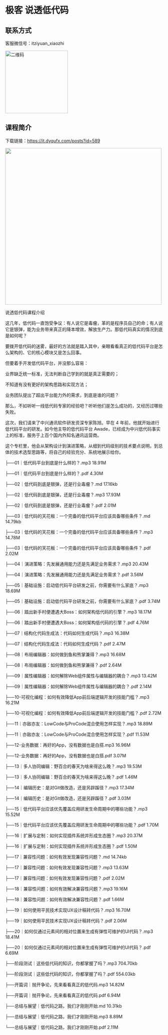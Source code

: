 # 极客 说透低代码

## 联系方式

客服微信号：itziyuan_xiaozhi

<img src="https://ziyuanyun.oss-cn-guangzhou.aliyuncs.com/common/20240614073449/666b82192834a.jpg" width="200" height="200" alt="二维码">

## 课程简介

下载链接：https://it.dyqufx.com/posts?id=589

<img src="https://ziyuanyun.oss-cn-guangzhou.aliyuncs.com/yun/20240515152115/6644626b5e5ff.jpg" width="500" alt="">

  说透低代码课程介绍

 这几年，低代码一直饱受争议：有人说它是毒瘤，革的是程序员自己的命；有人说它是银弹，能为业务带来真正的降本增效，解放生产力。那低代码真实的情况到底是如何呢？

 要拨开低代码的迷雾，最好的方法就是踏入其中，亲眼看看真正的低代码平台是怎么架构的、它的核心模块又是怎么回事。

 

 但要着手开发低代码平台，并没那么容易：

 业界缺乏统一标准，无法判断自己学到的就是真正需要的；

 不知道有没有更好的架构思路和实现方法；

 业务团队提出了超出平台能力外的需求，到底是谁的问题？

 那么，不如听听一线低代码专家的经验吧？听听他们是怎么成功的，又经历过哪些失败。

 这次，我们请来了中兴通讯软件研发资深专家陈旭。早在 4 年前，他就开始进行低代码平台的研发。如今他主导的低代码平台 Awade，已经成为中兴低代码事实上的标准，服务于上百个国内外知名通讯运营商。

 这个专栏里，他会从架构设计到演进策略，从细到代码级别的技术要点说明，到总体的技术选型思路等，将自己的经验充分、系统地展示给你。

 ├──01｜低代码平台到底是什么样的？.mp3 18.91M

 ├──01｜低代码平台到底是什么样的？.pdf 4.30M

 ├──02｜低代码到底是银弹，还是行业毒瘤？.md 17.16kb

 ├──02｜低代码到底是银弹，还是行业毒瘤？.mp3 17.93M

 ├──02｜低代码到底是银弹，还是行业毒瘤？.pdf 2.01M

 ├──03｜低代码的天花板：一个完备的低代码平台应该具备哪些条件？.md 14.79kb

 ├──03｜低代码的天花板：一个完备的低代码平台应该具备哪些条件？.mp3 14.78M

 ├──03｜低代码的天花板：一个完备的低代码平台应该具备哪些条件？.pdf 2.02M

 ├──04｜演进策略：先发展通用能力还是先满足业务需求？.mp3 20.43M

 ├──04｜演进策略：先发展通用能力还是先满足业务需求？.pdf 3.56M

 ├──05｜基础设施：启动低代码平台研发之前，你需要有什么家底？.mp3 18.69M

 ├──05｜基础设施：启动低代码平台研发之前，你需要有什么家底？.pdf 3.74M

 ├──06｜踏出新手村便遭遇大Boss：如何架构低代码的引擎？.mp3 18.17M

 ├──06｜踏出新手村便遭遇大Boss：如何架构低代码的引擎？.pdf 4.76M

 ├──07｜结构化代码生成法：代码如何生成代码？.mp3 16.38M

 ├──07｜结构化代码生成法：代码如何生成代码？.pdf 2.47M

 ├──08｜布局编辑器：如何做到鱼和熊掌兼得？.mp3 16.68M

 ├──08｜布局编辑器：如何做到鱼和熊掌兼得？.pdf 2.64M

 ├──09｜属性编辑器：如何解除Web组件属性与编辑器的耦合？.mp3 13.42M

 ├──09｜属性编辑器：如何解除Web组件属性与编辑器的耦合？.pdf 2.14M

 ├──10-可视化编程：如何有效降低App前后端逻辑开发的技能门槛？.mp3 16.21M

 ├──10-可视化编程：如何有效降低App前后端逻辑开发的技能门槛？.pdf 2.72M

 ├──11｜亦敌亦友：LowCode与ProCode混合使用怎样实现？.mp3 18.89M

 ├──11｜亦敌亦友：LowCode与ProCode混合使用怎样实现？.pdf 11.53M

 ├──12-业务数据：再好的App，没有数据也是白搭.mp3 16.96M

 ├──12-业务数据：再好的App，没有数据也是白搭.pdf 3.07M

 ├──13｜多人协同编辑：野百合的春天为啥来得这么晚？.mp3 19.53M

 ├──13｜多人协同编辑：野百合的春天为啥来得这么晚？.pdf 1.46M

 ├──14｜编辑历史：是对Git做改造，还是另辟蹊径？.mp3 17.34M

 ├──14｜编辑历史：是对Git做改造，还是另辟蹊径？.pdf 3.03M

 ├──15｜低代码平台应该优先覆盖应用研发生命周期中的哪些功能？.mp3 15.52M

 ├──15｜低代码平台应该优先覆盖应用研发生命周期中的哪些功能？.pdf 1.70M

 ├──16｜扩展与定制：如何实现插件系统并形成生态圈？.mp3 20.37M

 ├──16｜扩展与定制：如何实现插件系统并形成生态圈？.pdf 1.50M

 ├──17｜兼容性问题：如何有效发现兼容性问题？.md 14.74kb

 ├──17｜兼容性问题：如何有效发现兼容性问题？.mp3 13.63M

 ├──17｜兼容性问题：如何有效发现兼容性问题？.pdf 2.02M

 ├──18｜兼容性问题：如何有效解决兼容性问题？.mp3 19.16M

 ├──18｜兼容性问题：如何有效解决兼容性问题？.pdf 1.66M

 ├──19｜如何使用平民技术实现UX设计稿转代码？.mp3 16.70M

 ├──19｜如何使用平民技术实现UX设计稿转代码？.pdf 2.06M

 ├──20｜如何仅通过元素间的相对位置来生成有弹性可维护的UI代码？.mp3 18.41M

 ├──20｜如何仅通过元素间的相对位置来生成有弹性可维护的UI代码？.pdf 6.69M

 ├──阶段测试｜这些低代码的知识，你都掌握了吗？.mp3 704.70kb

 ├──阶段测试｜这些低代码的知识，你都掌握了吗？.pdf 554.03kb

 ├──开篇词｜抛开争论，先来看看真正的低代码.mp3 14.82M

 ├──开篇词｜抛开争论，先来看看真正的低代码.pdf 6.94M

 ├──总结与展望｜低代码之路，我们才刚刚开始.md 10.31kb

 ├──总结与展望｜低代码之路，我们才刚刚开始.mp3 8.89M

 └──总结与展望｜低代码之路，我们才刚刚开始.pdf 2.11M

  